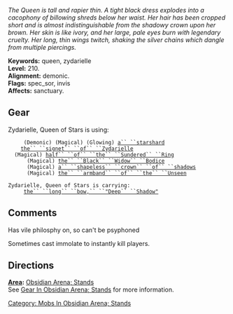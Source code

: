 *The Queen is tall and rapier thin. A tight black dress explodes into a
cacophony of billowing shreds below her waist. Her hair has been cropped
short and is almost indistinguishable from the shadowy crown upon her
brown. Her skin is like ivory, and her large, pale eyes burn with
legendary cruelty. Her long, thin wings twitch, shaking the silver
chains which dangle from multiple piercings.*

**Keywords:** queen, zydarielle  
**Level:** 210.  
**Alignment:** demonic.  
**Flags:** spec_sor, invis  
**Affects:** sanctuary.  

## Gear

Zydarielle, Queen of Stars is using:

<used as light>`     (Demonic) (Magical) (Glowing) `[`a`` ``starshard`](Starshard.md "wikilink")  
<worn on finger>`    `[`the`` ``signet`` ``of`` ``Zydarielle`](Signet_Of_Zydarielle.md "wikilink")  
<worn around neck>`  (Magical) `[`half`` ``of`` ``the`` ``Sundered`` ``Ring`](Half_Of_The_Sundered_Ring_(Queen).md "wikilink")  
<worn on body>`      (Magical) `[`the`` ``Black`` ``Widow`` ``Bodice`](Black_Widow_Bodice.md "wikilink")  
<worn on head>`      (Magical) `[`a`` ``shapeless`` ``crown`` ``of`` ``shadows`](Shapeless_Crown_Of_Shadows.md "wikilink")  
<worn on arms>`      (Magical) `[`the`` ``armband`` ``of`` ``the`` ``Unseen`](Armband_Of_The_Unseen.md "wikilink")

`Zydarielle, Queen of Stars is carrying:`  
`     `[`the`` ``long`` ``bow,`` ``"Deep`` ``Shadow"`](Long_Bow,_"Deep_Shadow"_(Noctopia).md "wikilink")

## Comments

Has vile philosphy on, so can't be psyphoned

Sometimes cast immolate to instantly kill players.

## Directions

**[Area](:Category:_Lord_Areas.md "wikilink"):** [ Obsidian Arena;
Stands](:Category:_Obsidian_Arena;_Stands.md "wikilink")  
See [Gear In Obsidian Arena;
Stands](:Category:Gear_In_Obsidian_Arena;_Stands.md "wikilink") for more
information.

[Category: Mobs In Obsidian Arena;
Stands](Category:_Mobs_In_Obsidian_Arena;_Stands "wikilink")
